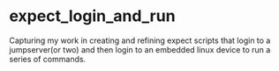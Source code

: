 # expect_login_and_run
Capturing my work in creating and refining expect scripts that login to a jumpserver(or two) and then login to an embedded linux device to run a series of commands.
